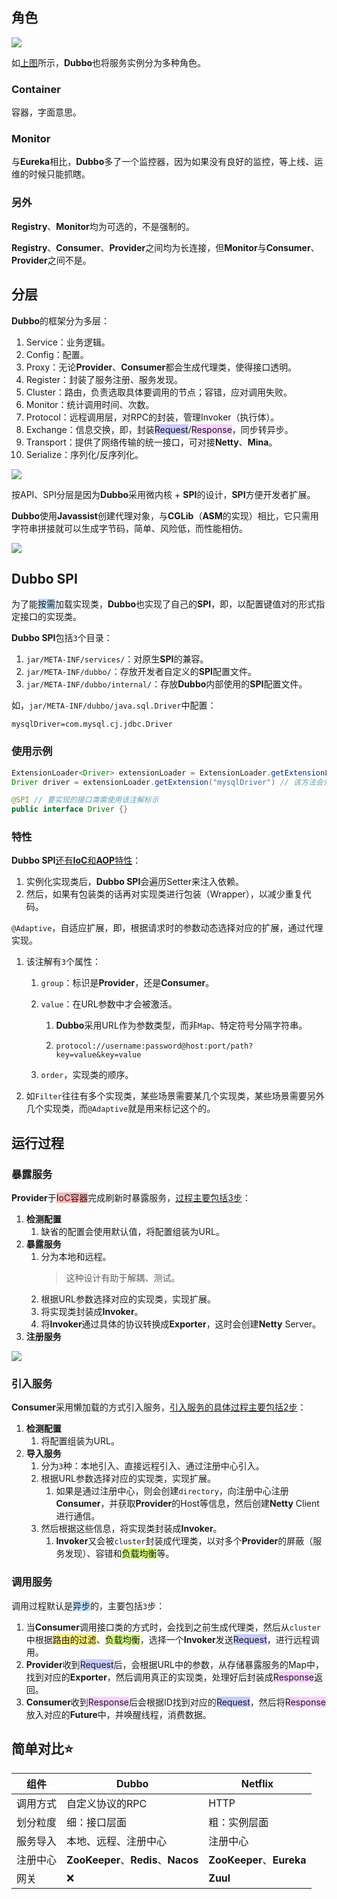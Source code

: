 ## 角色

![](../images/6/dubbo_roles.png)

如[上图](https://dubbo.apache.org/zh/docs/concepts/service-discovery/)所示，**Dubbo**也将服务实例分为多种角色。

### Container

容器，字面意思。

### Monitor

与**Eureka**相比，**Dubbo**多了一个监控器，因为如果没有良好的监控，等上线、运维的时候只能抓瞎。

### 另外

**Registry**、**Monitor**均为可选的，不是强制的。

**Registry**、**Consumer**、**Provider**之间均为长连接，但**Monitor**与**Consumer**、**Provider**之间不是。



## 分层

**Dubbo**的框架分为多层：

1. Service：业务逻辑。
2. Config：配置。
3. Proxy：无论**Provider**、**Consumer**都会生成代理类，使得接口透明。
4. Register：封装了服务注册、服务发现。
5. Cluster：路由，负责选取具体要调用的节点；容错，应对调用失败。
6. Monitor：统计调用时间、次数。
7. Protocol：远程调用层，对RPC的封装，管理Invoker（执行体）。
8. Exchange：信息交换，即，封装<span style=background:#c9ccff>Request</span>/<span style=background:#f8d2ff>Response</span>，同步转异步。
9. Transport：提供了网络传输的统一接口，可对接**Netty**、**Mina**。
10. Serialize：序列化/反序列化。

![](../images/6/dubbo_levels.jpg)

按API、SPI分层是因为**Dubbo**采用微内核 + **SPI**的设计，**SPI**方便开发者扩展。

**Dubbo**使用**Javassist**创建代理对象，与**CGLib**（**ASM**的实现）相比，它只需用字符串拼接就可以生成字节码，简单、风险低，而性能相仿。

![](../images/6/dubbo_framework.png)



## Dubbo SPI

为了能<span style=background:#c2e2ff>按需</span>加载实现类，**Dubbo**也实现了自己的**SPI**，即，以配置键值对的形式指定接口的实现类。

**Dubbo SPI**包括`3`个目录：

1. `jar/META-INF/services/`：对原生**SPI**的兼容。
2. `jar/META-INF/dubbo/`：存放开发者自定义的**SPI**配置文件。
3. `jar/META-INF/dubbo/internal/`：存放**Dubbo**内部使用的**SPI**配置文件。

如，`jar/META-INF/dubbo/java.sql.Driver`中配置：

```properties
mysqlDriver=com.mysql.cj.jdbc.Driver
```

### 使用示例

```java
ExtensionLoader<Driver> extensionLoader = ExtensionLoader.getExtensionLoader(Driver.class); // Dubbo SPI的入口
Driver driver = extensionLoader.getExtension("mysqlDriver") // 该方法会先从缓存中查找，如未果，则会通过反射来加载实现类，并实例化

@SPI // 要实现的接口类需使用该注解标示
public interface Driver {}
```

### 特性

**Dubbo SPI**[还有**IoC**和**AOP**特性](https://juejin.cn/post/6872138926216511501)：

1. 实例化实现类后，**Dubbo SPI**会遍历Setter来注入依赖。
2. 然后，如果有包装类的话再对实现类进行包装（Wrapper），以减少重复代码。

`@Adaptive`，自适应扩展，即，根据请求时的参数动态选择对应的扩展，通过代理实现。

1. 该注解有`3`个属性：

   1. `group`：标识是**Provider**，还是**Consumer**。

   2. `value`：在URL参数中才会被激活。

      1. **Dubbo**采用URL作为参数类型，而非`Map`、特定符号分隔字符串。

      2. ```http
         protocol://username:password@host:port/path?key=value&key=value
         ```

   3. `order`，实现类的顺序。

2. 如`Filter`往往有多个实现类，某些场景需要某几个实现类，某些场景需要另外几个实现类，而`@Adaptive`就是用来标记这个的。



## 运行过程

### 暴露服务

**Provider**于<span style=background:#ffb8b8>IoC容器</span>完成刷新时暴露服务，[过程主要包括3步](https://juejin.cn/post/6874731589243240461)：

1. **检测配置**
   1. 缺省的配置会使用默认值，将配置组装为URL。
2. **暴露服务**
   1. 分为本地和远程。
      > 这种设计有助于解耦、测试。
   2. 根据URL参数选择对应的实现类，实现扩展。
   3. 将实现类封装成**Invoker**。
   4. 将**Invoker**通过具体的协议转换成**Exporter**，这时会创建**Netty** Server。
3. **注册服务**

![](../images/6/dubbo_expose_service_processing.png)

### 引入服务

**Consumer**采用懒加载的方式引入服务，[引入服务的具体过程主要包括2步](https://juejin.cn/post/6875109006549975047)：

1. **检测配置**
   1. 将配置组装为URL。
2. **导入服务**
   1. 分为`3`种：本地引入、直接远程引入、通过注册中心引入。
   2. 根据URL参数选择对应的实现类，实现扩展。
      1. 如果是通过注册中心，则会创建`directory`，向注册中心注册**Consumer**，并获取**Provider**的Host等信息，然后创建**Netty** Client进行通信。
   3. 然后根据这些信息，将实现类封装成**Invoker**。
      1. **Invoker**又会被`cluster`封装成代理类，以对多个**Provider**的屏蔽（服务发现）、容错和<span style=background:#d4fe7f>负载均衡</span>等。

### 调用服务

调用过程默认是<span style=background:#c2e2ff>异步</span>的，主要包括`3`步：

1. 当**Consumer**调用接口类的方式时，会找到之前生成代理类，然后从`cluster`中根据<span style=background:#ffee7c>路由的过滤</span>、<span style=background:#d4fe7f>负载均衡</span>，选择一个**Invoker**发送<span style=background:#c9ccff>Request</span>，进行远程调用。
2. **Provider**收到<span style=background:#c9ccff>Request</span>后，会根据URL中的参数，从存储暴露服务的Map中，找到对应的**Exporter**，然后调用真正的实现类，处理好后封装成<span style=background:#f8d2ff>Response</span>返回。
3. **Consumer**收到<span style=background:#f8d2ff>Response</span>后会根据ID找到对应的<span style=background:#c9ccff>Request</span>，然后将<span style=background:#f8d2ff>Response</span>放入对应的**Future**中，并唤醒线程，消费数据。



## 简单对比⭐

| 组件     | Dubbo                               | Netflix                   |
| -------- | ----------------------------------- | ------------------------- |
| 调用方式 | 自定义协议的RPC                     | HTTP                      |
| 划分粒度 | 细：接口层面                        | 粗：实例层面              |
| 服务导入 | 本地、远程、注册中心                | 注册中心                  |
| 注册中心 | **ZooKeeper**、**Redis**、**Nacos** | **ZooKeeper**、**Eureka** |
| 网关     | ❌                                   | **Zuul**                  |

